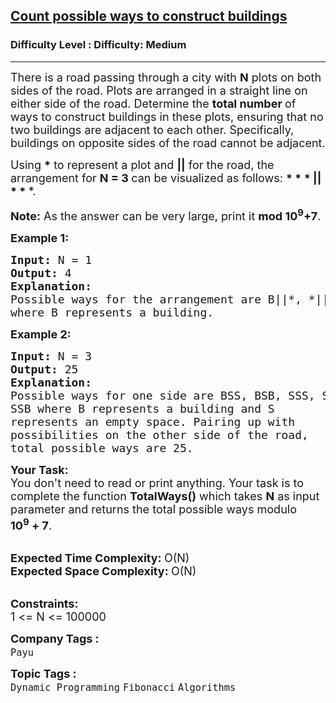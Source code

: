 <h2><a href="https://www.geeksforgeeks.org/problems/count-possible-ways-to-construct-buildings5007/1?page=34&sortBy=submissions">Count possible ways to construct buildings</a></h2><h3>Difficulty Level : Difficulty: Medium</h3><hr><div class="problems_problem_content__Xm_eO"><p><span style="font-size: 18px;">There is a road passing through a city with <strong>N</strong> plots on both sides of the road. Plots are arranged in a straight line on either side of the road. Determine the <strong>total number </strong>of ways to construct buildings in these plots, ensuring that no two buildings are adjacent to each other. Specifically, buildings on opposite sides of the road cannot be adjacent.</span></p>
<p><span style="font-size: 18px;">Using <strong>*</strong> to represent a plot and <strong>||</strong> for the road, the arrangement for <strong>N = 3 </strong>can be visualized as follows: <strong>* * * || * * </strong>*.</span></p>
<p><span style="font-size: 18px;"><strong>Note:</strong> As the answer can be very large, print it <strong>mod 10<sup>9</sup>+7</strong>.</span></p>
<p><span style="font-size: 18px;"><strong>Example 1:</strong></span></p>
<pre><span style="font-size: 18px;"><strong>Input: </strong>N = 1
<strong>Output: </strong>4
<strong>Explanation: <br></strong>Possible ways for the arrangement are </span><span style="font-size: 18px;">B||*, *||B, B||B, *||*<br>where B represents a building.</span></pre>
<p><span style="font-size: 18px;"><strong>Example 2:</strong></span></p>
<pre><span style="font-size: 18px;"><strong>Input: </strong>N = 3
<strong>Output: </strong>25
<strong>Explanation: <br></strong>Possible ways for one side are BSS, BSB, SSS, SBS,<br>SSB where B represents a building and S
represents an empty space. Pairing up with <br>possibilities on the other side of the road,<br>total possible ways are 25.</span>
</pre>
<p><span style="font-size: 18px;"><strong>Your Task:</strong><br>You don't need to read or print anything. Your task is to complete the function&nbsp;<strong>TotalWays()</strong>&nbsp;which takes <strong>N</strong> as input parameter and returns the total possible ways modulo <strong>10<sup>9</sup>&nbsp;+ 7</strong>.</span><br>&nbsp;</p>
<p><span style="font-size: 18px;"><strong>Expected Time Complexity:&nbsp;</strong>O(N)<br><strong>Expected Space Complexity:&nbsp;</strong>O(N)</span><br>&nbsp;</p>
<p><span style="font-size: 18px;"><strong>Constraints:</strong><br>1 &lt;= N &lt;= 100000</span></p></div><p><span style=font-size:18px><strong>Company Tags : </strong><br><code>Payu</code>&nbsp;<br><p><span style=font-size:18px><strong>Topic Tags : </strong><br><code>Dynamic Programming</code>&nbsp;<code>Fibonacci</code>&nbsp;<code>Algorithms</code>&nbsp;